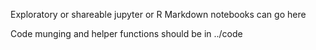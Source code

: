 Exploratory or shareable jupyter or R Markdown notebooks can go here

Code munging and helper functions should be in ../code
